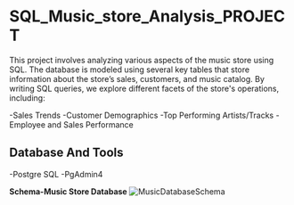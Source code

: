 # SQL_Music_store_Analysis_PROJECT
This project involves analyzing various aspects of the music store using SQL. The database is modeled using several key tables that store information about the store’s sales, customers, and music catalog. By writing SQL queries, we explore different facets of the store's operations, including:

-Sales Trends
-Customer Demographics
-Top Performing Artists/Tracks
-Employee and Sales Performance

## Database And Tools
-Postgre SQL
-PgAdmin4

**Schema-Music Store Database**
![MusicDatabaseSchema](https://github.com/user-attachments/assets/9406ba8f-7e69-4bb9-a178-97afe3ca6719)
